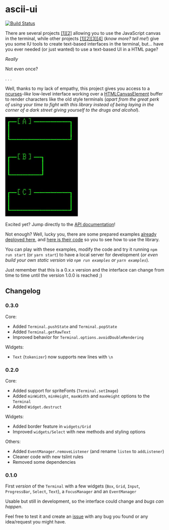 # ascii-ui

[![Build Status](https://travis-ci.org/danikaze/ascii-ui.svg?branch=master)](https://travis-ci.org/danikaze/ascii-ui)

There are several projects [[1]](https://www.npmjs.com/package/term-canvas)[[2]](https://github.com/TooTallNate/ansi-canvas) allowing you to use the JavaScript canvas in the terminal, while other projects [[1]](https://github.com/chjj/blessed)[[2]](https://github.com/ghaiklor/terminal-canvas)[[3]](https://www.npmjs.com/package/terminal-kit)[[4]](https://github.com/madbence/node-drawille) (_know more? tell me!_) give you some IU tools to create text-based interfaces in the terminal, but... have you ever needed (or just wanted) to use a text-based UI in a HTML page?

_Really_

Not even once?

. . .

Well, thanks to my lack of empathy, this project gives you access to a [ncurses](https://www.gnu.org/software/ncurses/ncurses.html)_-like_ low-level interface working over a [HTMLCanvasElement](https://developer.mozilla.org/en-US/docs/Web/API/HTMLCanvasElement) buffer to render characters like the old style terminals (_apart from the great perk of using your time to fight with this library instead of being laying in the corner of a dark street giving yourself to the drugs and alcohol_).

![Input Widget demo](assets/demo-input.gif)

Excited yet? Jump directly to the [API documentation](./docs)!

Not enough? Well, lucky you, there are some prepared examples [already deployed here](https://ascii-ui.danikaze.com), and [here is their code](./examples) so you to see how to use the library.

You can play with these examples, modify the code and try it running `npm run start` (or `yarn start`) to have a local server for development (_or even build your own static version via `npm run examples` or `yarn examples`_).

Just remember that this is a 0.x.x version and the interface can change from time to time until the version 1.0.0 is reached ;)

## Changelog

### 0.3.0

Core:
- Added `Terminal.pushState` and `Terminal.popState`
- Added `Terminal.getRawText`
- Improved behavior for `Terminal.options.avoidDoubleRendering`

Widgets:
- `Text` (`tokenizer`) now supports new lines with `\n`

### 0.2.0

Core:
- Added support for spriteFonts (`Terminal.setImage`)
- Added `minWidth`, `minHeight`, `maxWidth` and `maxHeight` options to the `Terminal`
- Added `Widget.destruct`

Widgets:
- Added border feature in `widgets/Grid`
- Improved `widgets/Select` with new methods and styling options

Others:
- Added `EventManager.removeListener` (and rename `listen` to `addListener`)
- Cleaner code with new tslint rules
- Removed some dependencies

### 0.1.0

First _version_ of the `Terminal` with a few widgets (`Box`, `Grid`, `Input`, `ProgressBar`, `Select`, `Text`), a `FocusManager` and an `EventManager`

Usable but still in development, so the interface could change and _bugs can happen_.

Feel free to test it and create an [issue](https://github.com/danikaze/ascii-ui/issues) with any bug you found or any idea/request you might have.

